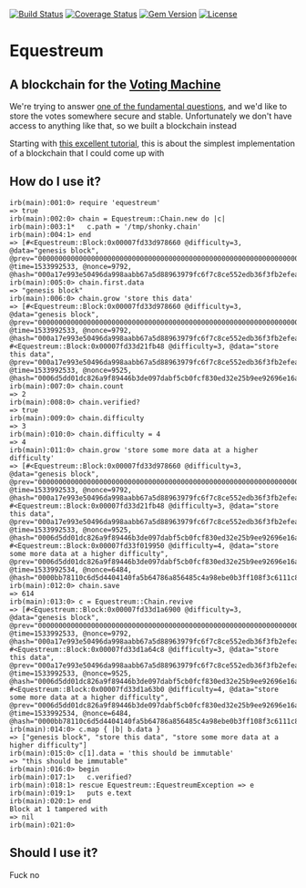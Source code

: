 [![Build Status](http://img.shields.io/travis/hat-festival/equestreum.svg?style=flat-square)](https://travis-ci.org/hat-festival/equestreum)
[![Coverage Status](http://img.shields.io/coveralls/hat-festival/equestreum.svg?style=flat-square)](https://coveralls.io/r/hat-festival/equestreum)
[![Gem Version](http://img.shields.io/gem/v/equestreum.svg?style=flat-square)](https://rubygems.org/gems/equestreum)
[![License](http://img.shields.io/:license-mit-blue.svg?style=flat-square)](http://hat-festival.mit-license.org)

# Equestreum

## A blockchain for the [Voting Machine](//github.com/hat-festival/voting-machine)

We're trying to answer [one of the fundamental questions](//www.quora.com/Would-you-rather-fight-100-duck-sized-horses-or-one-horse-sized-duck), and we'd like to store the votes somewhere secure and stable. Unfortunately we don't have access to anything like that, so we built a blockchain instead

Starting with [this excellent tutorial](https://yukimotopress.github.io/programming-blockchains-step-by-step), this is about the simplest implementation of a blockchain that I could come up with

## How do I use it?

    irb(main):001:0> require 'equestreum'
    => true
    irb(main):002:0> chain = Equestreum::Chain.new do |c|
    irb(main):003:1*   c.path = '/tmp/shonky.chain'
    irb(main):004:1> end
    => [#<Equestreum::Block:0x00007fd33d978660 @difficulty=3, @data="genesis block", @prev="0000000000000000000000000000000000000000000000000000000000000000", @time=1533992533, @nonce=9792, @hash="000a17e993e50496da998aabb67a5d88963979fc6f7c8ce552edb36f3fb2efea">]
    irb(main):005:0> chain.first.data
    => "genesis block"
    irb(main):006:0> chain.grow 'store this data'
    => [#<Equestreum::Block:0x00007fd33d978660 @difficulty=3, @data="genesis block", @prev="0000000000000000000000000000000000000000000000000000000000000000", @time=1533992533, @nonce=9792, @hash="000a17e993e50496da998aabb67a5d88963979fc6f7c8ce552edb36f3fb2efea">, #<Equestreum::Block:0x00007fd33d21fb48 @difficulty=3, @data="store this data", @prev="000a17e993e50496da998aabb67a5d88963979fc6f7c8ce552edb36f3fb2efea", @time=1533992533, @nonce=9525, @hash="0006d5dd01dc826a9f89446b3de097dabf5cb0fcf830ed32e25b9ee92696e16a">]
    irb(main):007:0> chain.count
    => 2
    irb(main):008:0> chain.verified?
    => true
    irb(main):009:0> chain.difficulty
    => 3
    irb(main):010:0> chain.difficulty = 4
    => 4
    irb(main):011:0> chain.grow 'store some more data at a higher difficulty'
    => [#<Equestreum::Block:0x00007fd33d978660 @difficulty=3, @data="genesis block", @prev="0000000000000000000000000000000000000000000000000000000000000000", @time=1533992533, @nonce=9792, @hash="000a17e993e50496da998aabb67a5d88963979fc6f7c8ce552edb36f3fb2efea">, #<Equestreum::Block:0x00007fd33d21fb48 @difficulty=3, @data="store this data", @prev="000a17e993e50496da998aabb67a5d88963979fc6f7c8ce552edb36f3fb2efea", @time=1533992533, @nonce=9525, @hash="0006d5dd01dc826a9f89446b3de097dabf5cb0fcf830ed32e25b9ee92696e16a">, #<Equestreum::Block:0x00007fd33f019950 @difficulty=4, @data="store some more data at a higher difficulty", @prev="0006d5dd01dc826a9f89446b3de097dabf5cb0fcf830ed32e25b9ee92696e16a", @time=1533992534, @nonce=6484, @hash="0000bb78110c6d5d4404140fa5b64786a856485c4a98ebe0b3ff108f3c6111c8">]
    irb(main):012:0> chain.save
    => 614
    irb(main):013:0> c = Equestreum::Chain.revive
    => [#<Equestreum::Block:0x00007fd33d1a6900 @difficulty=3, @data="genesis block", @prev="0000000000000000000000000000000000000000000000000000000000000000", @time=1533992533, @nonce=9792, @hash="000a17e993e50496da998aabb67a5d88963979fc6f7c8ce552edb36f3fb2efea">, #<Equestreum::Block:0x00007fd33d1a64c8 @difficulty=3, @data="store this data", @prev="000a17e993e50496da998aabb67a5d88963979fc6f7c8ce552edb36f3fb2efea", @time=1533992533, @nonce=9525, @hash="0006d5dd01dc826a9f89446b3de097dabf5cb0fcf830ed32e25b9ee92696e16a">, #<Equestreum::Block:0x00007fd33d1a63b0 @difficulty=4, @data="store some more data at a higher difficulty", @prev="0006d5dd01dc826a9f89446b3de097dabf5cb0fcf830ed32e25b9ee92696e16a", @time=1533992534, @nonce=6484, @hash="0000bb78110c6d5d4404140fa5b64786a856485c4a98ebe0b3ff108f3c6111c8">]
    irb(main):014:0> c.map { |b| b.data }
    => ["genesis block", "store this data", "store some more data at a higher difficulty"]
    irb(main):015:0> c[1].data = 'this should be immutable'
    => "this should be immutable"
    irb(main):016:0> begin
    irb(main):017:1>   c.verified?
    irb(main):018:1> rescue Equestreum::EquestreumException => e
    irb(main):019:1>   puts e.text
    irb(main):020:1> end
    Block at 1 tampered with
    => nil
    irb(main):021:0>

## Should I use it?

Fuck no
